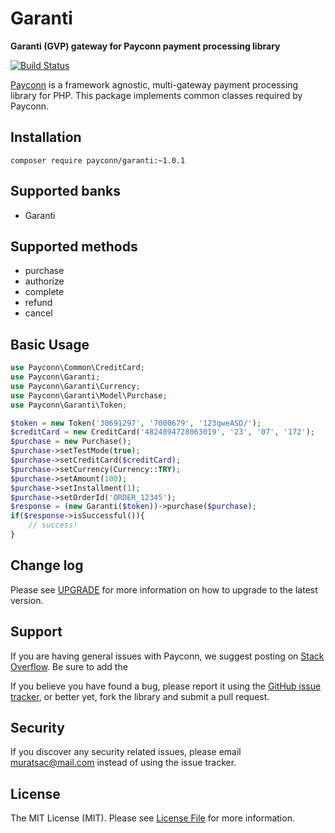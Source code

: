 # Garanti

**Garanti (GVP) gateway for Payconn payment processing library**

[![Build Status](https://travis-ci.com/payconn/garanti.svg?branch=master)](https://travis-ci.com/payconn/garanti)

[Payconn](https://github.com/payconn/common) is a framework agnostic, multi-gateway payment
processing library for PHP. This package implements common classes required by Payconn.

## Installation

    composer require payconn/garanti:~1.0.1

## Supported banks
* Garanti

## Supported methods
* purchase
* authorize
* complete
* refund
* cancel

## Basic Usage
```php
use Payconn\Common\CreditCard;
use Payconn\Garanti;
use Payconn\Garanti\Currency;
use Payconn\Garanti\Model\Purchase;
use Payconn\Garanti\Token;

$token = new Token('30691297', '7000679', '123qweASD/');
$creditCard = new CreditCard('4824894728063019', '23', '07', '172');
$purchase = new Purchase();
$purchase->setTestMode(true);
$purchase->setCreditCard($creditCard);
$purchase->setCurrency(Currency::TRY);
$purchase->setAmount(100);
$purchase->setInstallment(1);
$purchase->setOrderId('ORDER_12345');
$response = (new Garanti($token))->purchase($purchase);
if($response->isSuccessful()){
    // success!
}
```

## Change log

Please see [UPGRADE](UPGRADE.md) for more information on how to upgrade to the latest version.

## Support

If you are having general issues with Payconn, we suggest posting on
[Stack Overflow](http://stackoverflow.com/). Be sure to add the

If you believe you have found a bug, please report it using the [GitHub issue tracker](https://github.com/payconn/garanti/issues),
or better yet, fork the library and submit a pull request.


## Security

If you discover any security related issues, please email muratsac@mail.com instead of using the issue tracker.


## License

The MIT License (MIT). Please see [License File](LICENSE.md) for more information.
